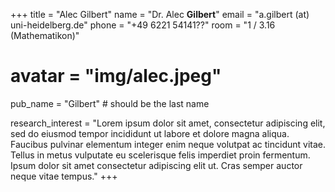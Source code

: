 +++ 
title = "Alec Gilbert"
name = "Dr. Alec **Gilbert**"
email = "a.gilbert (at) uni-heidelberg.de"
phone = "+49 6221 54141??"
room = "1 / 3.16 (Mathematikon)"
# avatar = "img/alec.jpeg"

pub_name = "Gilbert" # should be the last name

research_interest = "Lorem ipsum dolor sit amet, consectetur adipiscing elit, sed do eiusmod tempor incididunt ut labore et dolore magna aliqua. Faucibus pulvinar elementum integer enim neque volutpat ac tincidunt vitae. Tellus in metus vulputate eu scelerisque felis imperdiet proin fermentum. Ipsum dolor sit amet consectetur adipiscing elit ut. Cras semper auctor neque vitae tempus."
+++
 
       